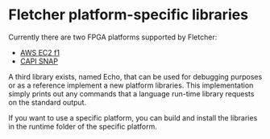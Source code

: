 # Fletcher platform-specific libraries

Currently there are two FPGA platforms supported by Fletcher:
* [AWS EC2 f1](aws-f1)
* [CAPI SNAP](snap)

A third library exists, named Echo, that can be used for debugging purposes or as a reference implement a new platform 
libraries. This implementation simply prints out any commands that a language run-time library requests on the standard
output.

If you want to use a specific platform, you can build and install the libraries in the runtime folder of the specific 
platform.
